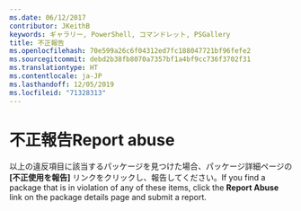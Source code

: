 ```yaml
---
ms.date: 06/12/2017
contributor: JKeithB
keywords: ギャラリー, PowerShell, コマンドレット, PSGallery
title: 不正報告
ms.openlocfilehash: 70e599a26c6f04312ed7fc188047721bf96fefe2
ms.sourcegitcommit: debd2b38fb8070a7357bf1a4bf9cc736f3702f31
ms.translationtype: HT
ms.contentlocale: ja-JP
ms.lasthandoff: 12/05/2019
ms.locfileid: "71328313"
---
```

# <a name="report-abuse"></a><span data-ttu-id="a0a0e-103">不正報告</span><span class="sxs-lookup"><span data-stu-id="a0a0e-103">Report abuse</span></span>

<span data-ttu-id="a0a0e-104">以上の違反項目に該当するパッケージを見つけた場合、パッケージ詳細ページの **[不正使用を報告]** リンクをクリックし、報告してください。</span><span class="sxs-lookup"><span data-stu-id="a0a0e-104">If you find a package that is in violation of any of these items, click the **Report Abuse** link on the package details page and submit a report.</span></span>
